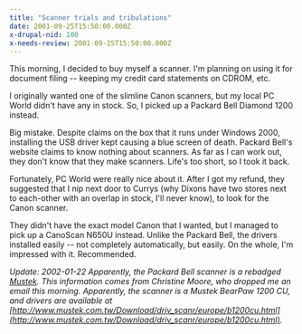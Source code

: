 ```yaml
---
title: "Scanner trials and tribulations"
date: 2001-09-25T15:50:00.000Z
x-drupal-nid: 100
x-needs-review: 2001-09-25T15:50:00.000Z
---
```

This morning, I decided to buy myself a scanner. I'm planning on using it for document filing -- keeping my credit card statements on CDROM, etc.

I originally wanted one of the slimline Canon scanners, but my local PC World didn't have any in stock. So, I picked up a Packard Bell Diamond 1200 instead.

Big mistake. Despite claims on the box that it runs under Windows 2000, installing the USB driver kept causing a blue screen of death. Packard Bell's website claims to know nothing about scanners. As far as I can work out, they don't know that they make scanners. Life's too short, so I took it back.

Fortunately, PC World were really nice about it. After I got my refund, they suggested that I nip next door to Currys (why Dixons have two stores next to each-other with an overlap in stock, I'll never know), to look for the Canon scanner.

They didn't have the exact model Canon that I wanted, but I managed to pick up a CanoScan N650U instead. Unlike the Packard Bell, the drivers installed easily -- not completely automatically, but easily. On the whole, I'm impressed with it. Recommended.

_Update: 2002-01-22 Apparently, the Packard Bell scanner is a rebadged [Mustek](http://www.mustek.com/). This information comes from Christine Moore, who dropped me an email this morning. Apparently, the scanner is a Mustek BearPaw 1200 CU, and drivers are available at [http://www.mustek.com.tw/Download/driv_scanr/europe/b1200cu.html](http://www.mustek.com.tw/Download/driv_scanr/europe/b1200cu.html)._